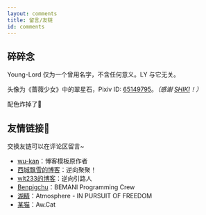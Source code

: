 ```yaml
---
layout: comments
title: 留言/友链
id: comments
---
```


## 碎碎念

Young-Lord 仅为一个曾用名字，不含任何意义。LY 与它无关。

头像为《蔷薇少女》中的翠星石，Pixiv ID: [65149795](https://www.pixiv.net/artworks/65149795)。*（感谢 [SHIKI](https://www.bilibili.com/video/BV1Bh411Y7gX)！）*

配色炸掉了🤯

## 友情链接🔗

交换友链可以在评论区留言~

- [wu-kan](https://wu-kan.github.io)：博客模板原作者
- [西城飘雪的博客](https://blog.hoshi.tech/)：逆向聚聚！
- [wlt233的博客](https://tqlwsl.moe/index.php/)：逆向引路人
- [Benpigchu](https://benpigchu.com/)：BEMANI Programming Crew
- [湖精](https://blog.awa.moe)：Atmosphere - IN PURSUIT OF FREEDOM
- [某猫](https://qmqaq.top)：Aw.Cat
